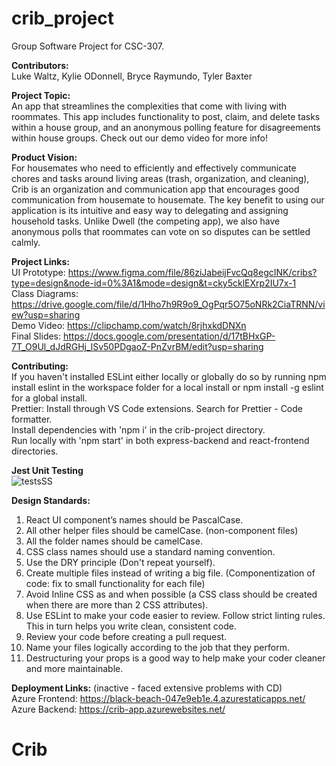 # crib_project
Group Software Project for CSC-307.  

**Contributors:**  
Luke Waltz, Kylie ODonnell, Bryce Raymundo, Tyler Baxter  

**Project Topic:**  
An app that streamlines the complexities that come with living with roommates.
This app includes functionality to post, claim, and delete tasks within a house group, and an anonymous polling feature for disagreements within house groups. Check out our demo video for more info!

**Product Vision:**  
For housemates who need to efficiently and effectively communicate chores and tasks around living areas
(trash, organization, and cleaning), Crib is an organization and communication app that encourages good 
communication from housemate to housemate. The key benefit to using our application is its intuitive and 
easy way to delegating and assigning household tasks. Unlike Dwell (the competing app), we also have anonymous 
polls that roommates can vote on so disputes can be settled calmly. 
  
**Project Links:**  
UI Prototype: https://www.figma.com/file/86ziJabeijFvcQq8egcINK/cribs?type=design&node-id=0%3A1&mode=design&t=cky5cklEXrp2IU7x-1  
Class Diagrams: https://drive.google.com/file/d/1Hho7h9R9o9_OgPqr5O75oNRk2CiaTRNN/view?usp=sharing  
Demo Video: https://clipchamp.com/watch/8rjhxkdDNXn  
Final Slides: https://docs.google.com/presentation/d/17tBHxGP-7T_O9Ul_dJdRGHj_lSv50PDgaoZ-PnZvrBM/edit?usp=sharing  
  
**Contributing:**  
If you haven't installed ESLint either locally or globally do so by running npm install eslint in the workspace
folder for a local install or npm install -g eslint for a global install.  
Prettier: Install through VS Code extensions. Search for Prettier - Code formatter.  
Install dependencies with 'npm i' in the crib-project directory.  
Run locally with 'npm start' in both express-backend and react-frontend directories.  

**Jest Unit Testing**  
![testsSS](https://github.com/lukewaltz/crib_project/assets/66276398/a8b8afb4-0a45-459a-a42d-62355198d4fc)
  
**Design Standards:**  
1. React UI component’s names should be PascalCase.  
2. All other helper files should be camelCase. (non-component files)  
3. All the folder names should be camelCase.  
4. CSS class names should use a standard naming convention.  
5. Use the DRY principle (Don't repeat yourself).  
6. Create multiple files instead of writing a big file. (Componentization of code: fix to small functionality for each file)  
7. Avoid Inline CSS as and when possible (a CSS class should be created when there are more than 2 CSS attributes).  
8. Use ESLint to make your code easier to review. Follow strict linting rules. This in turn helps you write clean, consistent code.  
9. Review your code before creating a pull request.  
10. Name your files logically according to the job that they perform.  
11. Destructuring your props is a good way to help make your coder cleaner and more maintainable.

**Deployment Links:** (inactive - faced extensive problems with CD)  
Azure Frontend: https://black-beach-047e9eb1e.4.azurestaticapps.net/  
Azure Backend: https://crib-app.azurewebsites.net/  
# Crib
